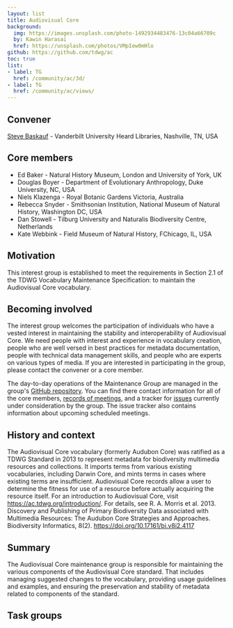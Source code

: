 ```yaml
---
layout: list
title: Audiovisual Core
background:
  img: https://images.unsplash.com/photo-1492934483476-13c04a66709c
  by: Kawin Harasai
  href: https://unsplash.com/photos/VMpIew0mHlo
github: https://github.com/tdwg/ac
toc: true
list:
- label: TG
  href: /community/ac/3d/
- label: TG
  href: /community/ac/views/
---
```


## Convener

[Steve Baskauf](mailto:steve.baskauf@vanderbilt.edu) - Vanderbilt University Heard Libraries, Nashville, TN, USA

## Core members

- Ed Baker - Natural History Museum, London and University of York, UK
- Douglas Boyer - Department of Evolutionary Anthropology, Duke University, NC, USA
- Niels Klazenga - Royal Botanic Gardens Victoria, Australia
- Rebecca Snyder - Smithsonian Institution, National Museum of Natural History, Washington DC, USA
- Dan Stowell - Tilburg University and Naturalis Biodiversity Centre, Netherlands
- Kate Webbink - Field Museum of Natural History, FChicago, IL, USA

## Motivation

This interest group is established to meet the requirements in Section 2.1 of the TDWG Vocabulary Maintenance Specification: to maintain the Audiovisual Core vocabulary.

## Becoming involved

The interest group welcomes the participation of individuals who have a vested interest in maintaining the stability and interoperability of Audiovisual Core. We need people with interest and experience in vocabulary creation, people who are well versed in best practices for metadata documentation, people with technical data management skills, and people who are experts on various types of media. If you are interested in participating in the group, please contact the convener or a core member.

The day-to-day operations of the Maintenance Group are managed in the group's [GitHub repository](https://github.com/tdwg/ac). You can find there contact information for all of the core members, [records of meetings](https://github.com/tdwg/ac/tree/master/historical), and a tracker for [issues](https://github.com/tdwg/ac/issues) currently under consideration by the group. The issue tracker also contains information about upcoming scheduled meetings.

## History and context

The Audiovisual Core vocabulary (formerly Audubon Core) was ratified as a TDWG Standard in 2013 to represent metadata for biodiversity multimedia resources and collections. It imports terms from various existing vocabularies, including Darwin Core, and mints terms in cases where existing terms are insufficient. Audiovisual Core records allow a user to determine the fitness for use of a resource before actually acquiring the resource itself. For an introduction to Audiovisual Core, visit <https://ac.tdwg.org/introduction/>. For details, see R. A. Morris et al. 2013. Discovery and Publishing of Primary Biodiversity Data associated with Multimedia Resources: The Audubon Core Strategies and Approaches. Biodiversity Informatics, 8(2). <https://doi.org/10.17161/bi.v8i2.4117>

## Summary

The Audiovisual Core maintenance group is responsible for maintaining the various components of the Audiovisual Core standard. That includes managing suggested changes to the vocabulary, providing usage guidelines and examples, and ensuring the preservation and stability of metadata related to components of the standard.

## Task groups

<!-- list will be inserted below content -->
